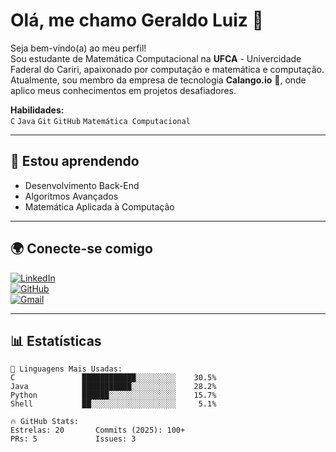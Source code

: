 # Olá, me chamo Geraldo Luiz 👋

Seja bem-vindo(a) ao meu perfil!  
Sou estudante de Matemática Computacional na **UFCA** - Univercidade Faderal do Cariri, apaixonado por computação e matemática e computação. Atualmente, sou membro da empresa de tecnologia **Calango.io** 🦎, onde aplico meus conhecimentos em projetos desafiadores.

**Habilidades:**  
`C` `Java` `Git` `GitHub` `Matemática Computacional`

---

## 🚀 Estou aprendendo  
- Desenvolvimento Back-End  
- Algoritmos Avançados  
- Matemática Aplicada à Computação  

---

## 🌍 Conecte-se comigo  
[![LinkedIn](https://img.shields.io/badge/LinkedIn-0077B5?style=flat&logo=linkedin&logoColor=white)](https://linkedin.com/in/seuuser)  
[![GitHub](https://img.shields.io/badge/GitHub-100000?style=flat&logo=github&logoColor=white)](https://github.com/Glz-Dev/Glz-Dev/edit/main/README.md)  
[![Gmail](https://img.shields.io/badge/Gmail-D14836?style=flat&logo=gmail&logoColor=white)](geraldo:geraldolz9987@gmail.com)  

---

## 📊 Estatísticas  

```text
📌 Linguagens Mais Usadas:
C               ████████████░░░░░░░░░    30.5% 
Java            ███████████░░░░░░░░░░    28.2%
Python          ██████░░░░░░░░░░░░░░░    15.7%
Shell           ██░░░░░░░░░░░░░░░░░░░     5.1%

🔥 GitHub Stats:
Estrelas: 20       Commits (2025): 100+ 
PRs: 5             Issues: 3
